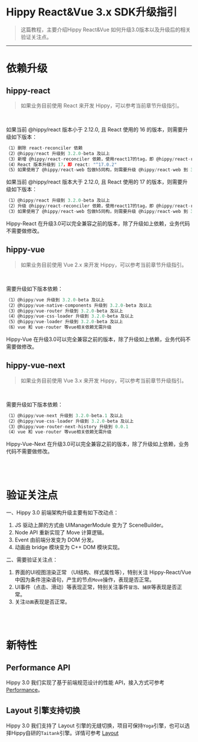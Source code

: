 # Hippy React&Vue 3.x SDK升级指引

> 这篇教程，主要介绍Hippy React&Vue 如何升级3.0版本以及升级后的相关验证关注点。

---

# 依赖升级

## hippy-react

>如果业务目前使用 React 来开发 Hippy，可以参考当前章节升级指引。
</br>

如果当前 @hippy/react 版本小于 2.12.0, 且 React 使用的 16 的版本，则需要升级如下版本：

``` javascript
（1）删除 react-reconciler 依赖
（2）@hippy/react 升级到 3.2.0-beta 及以上
（3）新增 @hippy/react-reconciler 依赖，使用react17的tag，即 @hippy/react-reconciler: "react17"
（4）React 版本升级到 17，即 react: "^17.0.2"
（5）如果使用了 @hippy/react-web 包做h5同构，则需要升级 @hippy/react-web 到 3.2.0-beta 及以上
```

如果当前 @hippy/react 版本大于 2.12.0, 且 React 使用的 17 的版本，则需要升级如下版本：

``` javascript
（1）@hippy/react 升级到 3.2.0-beta 及以上
（2）升级 @hippy/react-reconciler 依赖，使用react17的tag，即 @hippy/react-reconciler: "react17"
（3）如果使用了 @hippy/react-web 包做h5同构，则需要升级 @hippy/react-web 到 3.2.0-beta 及以上
```

Hippy-React 在升级3.0可以完全兼容之前的版本，除了升级如上依赖，业务代码不需要做修改。

## hippy-vue

>如果业务目前使用 Vue 2.x 来开发 Hippy，可以参考当前章节升级指引。
</br>

需要升级如下版本依赖：

``` javascript
（1）@hippy/vue 升级到 3.2.0-beta 及以上
（2）@hippy/vue-native-components 升级到 3.2.0-beta 及以上
（3）@hippy/vue-router 升级到 3.2.0-beta 及以上
（4）@hippy/vue-css-loader 升级到 3.2.0-beta 及以上
（5）@hippy/vue-loader 升级到 3.2.0-beta 及以上
（6）vue 和 vue-router 等vue相关依赖无需升级
```

Hippy-Vue 在升级3.0可以完全兼容之前的版本，除了升级如上依赖，业务代码不需要做修改。



## hippy-vue-next

>如果业务目前使用 Vue 3.x 来开发 Hippy，可以参考当前章节升级指引。
</br>

需要升级如下版本依赖：

``` javascript
（1）@hippy/vue-next 升级到 3.2.0-beta.1 及以上
（2）@hippy/vue-css-loader 升级到 3.2.0-beta 及以上
（3）@hippy/vue-router-next-history 升级到 0.0.1
（4）vue 和 vue-router 等vue相关依赖无需升级
```

Hippy-Vue-Next 在升级3.0可以完全兼容之前的版本，除了升级如上依赖，业务代码不需要做修改。

</br>
</br>

# 验证关注点

一、Hippy 3.0 前端架构升级主要有如下改动点：
</br>

1. JS 驱动上屏的方式由 UIManagerModule 变为了 SceneBuilder。
2. Node API 重新实现了 Move 计算逻辑。
3. Event 由前端分发变为 DOM 分发。
4. 动画由 bridge 模块变为 C++ DOM 模块实现。

二、需要验证关注点：
</br>

1. 界面的UI视图渲染正常 （UI结构、样式属性等），特别关注 Hippy-React/Vue 中因为条件渲染语句，产生的节点`Move`操作，表现是否正常。
2. UI事件（点击、滑动）等表现正常，特别关注事件`冒泡`、`捕获`等表现是否正常。
3. 关注`动画`表现是否正常。

</br>
</br>

# 新特性

## Performance API

Hippy 3.0 我们实现了基于前端规范设计的性能 API，接入方式可参考 [Performance](feature/feature3.0/performance.md)。

## Layout 引擎支持切换

Hippy 3.0 我们支持了 Layout 引擎的无缝切换，项目可保持`Yoga`引擎，也可以选择Hippy自研的`Taitank`引擎。详情可参考 [Layout](feature/feature3.0/layout.md)
